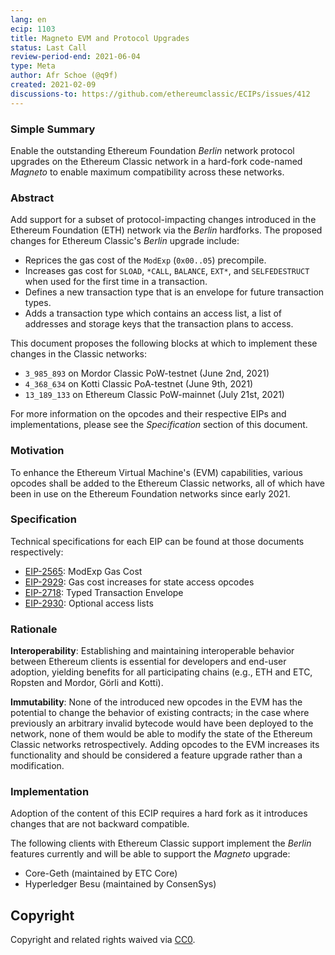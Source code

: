 ```yaml
---
lang: en
ecip: 1103
title: Magneto EVM and Protocol Upgrades
status: Last Call
review-period-end: 2021-06-04
type: Meta
author: Afr Schoe (@q9f)
created: 2021-02-09
discussions-to: https://github.com/ethereumclassic/ECIPs/issues/412
---
```


### Simple Summary

Enable the outstanding Ethereum Foundation _Berlin_ network protocol upgrades on
the Ethereum Classic network in a hard-fork code-named _Magneto_ to enable
maximum compatibility across these networks.

### Abstract

Add support for a subset of protocol-impacting changes introduced in the
Ethereum Foundation (ETH) network via the _Berlin_ hardforks. The proposed
changes for Ethereum Classic's _Berlin_ upgrade include:

- Reprices the gas cost of the `ModExp` (`0x00..05`) precompile.
- Increases gas cost for `SLOAD`, `*CALL`, `BALANCE`, `EXT*`, and
  `SELFEDESTRUCT` when used for the first time in a transaction.
- Defines a new transaction type that is an envelope for future transaction
  types.
- Adds a transaction type which contains an access list, a list of addresses
  and storage keys that the transaction plans to access.

This document proposes the following blocks at which to implement these changes
in the Classic networks:

- `3_985_893` on Mordor Classic PoW-testnet (June 2nd, 2021)
- `4_368_634` on Kotti Classic PoA-testnet (June 9th, 2021)
- `13_189_133` on Ethereum Classic PoW-mainnet (July 21st, 2021)

For more information on the opcodes and their respective EIPs and
implementations, please see the _Specification_ section of this document.

### Motivation

To enhance the Ethereum Virtual Machine's (EVM) capabilities, various opcodes
shall be added to the Ethereum Classic networks, all of which have been in use
on the Ethereum Foundation networks since early 2021.

### Specification

Technical specifications for each EIP can be found at those documents
respectively:

- [EIP-2565](https://eips.ethereum.org/EIPS/eip-2565): ModExp Gas Cost
- [EIP-2929](https://eips.ethereum.org/EIPS/eip-2929): Gas cost increases for
  state access opcodes
- [EIP-2718](https://eips.ethereum.org/EIPS/eip-2718): Typed Transaction
  Envelope
- [EIP-2930](https://eips.ethereum.org/EIPS/eip-2930): Optional access lists

### Rationale

__Interoperability__: Establishing and maintaining interoperable behavior
between Ethereum clients is essential for developers and end-user adoption,
yielding benefits for all participating chains (e.g., ETH and ETC, Ropsten and
Mordor, Görli and Kotti).

__Immutability__: None of the introduced new opcodes in the EVM has the
potential to change the behavior of existing contracts; in the case where
previously an arbitrary invalid bytecode would have been deployed to the
network, none of them would be able to modify the state of the Ethereum Classic
networks retrospectively. Adding opcodes to the EVM increases its functionality
and should be considered a feature upgrade rather than a modification.

### Implementation

Adoption of the content of this ECIP requires a hard fork as it introduces
changes that are not backward compatible.

The following clients with Ethereum Classic support implement the _Berlin_
features currently and will be able to support the _Magneto_ upgrade:

- Core-Geth (maintained by ETC Core)
- Hyperledger Besu (maintained by ConsenSys)

## Copyright

Copyright and related rights waived via
[CC0](https://creativecommons.org/publicdomain/zero/1.0/).
